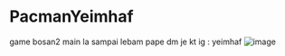 # PacmanYeimhaf
game bosan2
main la sampai lebam
pape dm je kt ig : yeimhaf
![image](https://user-images.githubusercontent.com/103430715/224388004-879181fd-6f41-4e76-b2c5-c77147a548b5.png)
